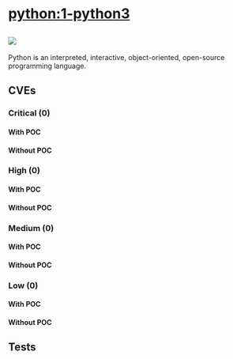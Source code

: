# [python:1-python3](https://hub.docker.com/_/python?tab=tags)
![](https://img.shields.io/static/v1?label=tag&message=1-python3&color=blue)
---
<p>
Python is an interpreted, interactive, object-oriented, open-source programming language.
</p>

## CVEs
### Critical (0)
#### With POC

#### Without POC


### High (0)
#### With POC

#### Without POC


### Medium (0)
#### With POC

#### Without POC


### Low (0)
#### With POC

#### Without POC


## Tests
